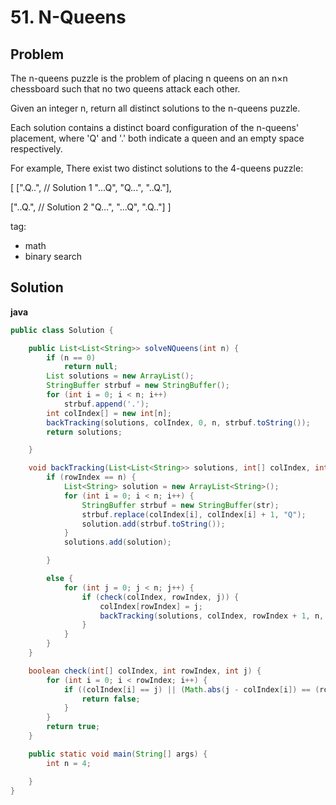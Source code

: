# 51. N-Queens

## Problem

The n-queens puzzle is the problem of placing n queens on an n×n chessboard such that no two queens attack each other.



Given an integer n, return all distinct solutions to the n-queens puzzle.

Each solution contains a distinct board configuration of the n-queens' placement, where 'Q' and '.' both indicate a queen and an empty space respectively.

For example,
There exist two distinct solutions to the 4-queens puzzle:

[
 [".Q..",  // Solution 1
  "...Q",
  "Q...",
  "..Q."],

 ["..Q.",  // Solution 2
  "Q...",
  "...Q",
  ".Q.."]
]

tag:
- math
- binary search

## Solution

**java**

```java
public class Solution {

	public List<List<String>> solveNQueens(int n) {
		if (n == 0)
			return null;
		List solutions = new ArrayList();
		StringBuffer strbuf = new StringBuffer();
		for (int i = 0; i < n; i++)
			strbuf.append('.');
		int colIndex[] = new int[n];
		backTracking(solutions, colIndex, 0, n, strbuf.toString());
		return solutions;

	}

	void backTracking(List<List<String>> solutions, int[] colIndex, int rowIndex, int n, String str) {
		if (rowIndex == n) {
			List<String> solution = new ArrayList<String>();
			for (int i = 0; i < n; i++) {
				StringBuffer strbuf = new StringBuffer(str);
				strbuf.replace(colIndex[i], colIndex[i] + 1, "Q");
				solution.add(strbuf.toString());
			}
			solutions.add(solution);

		}

		else {
			for (int j = 0; j < n; j++) {
				if (check(colIndex, rowIndex, j)) {
					colIndex[rowIndex] = j;
					backTracking(solutions, colIndex, rowIndex + 1, n, str);
				}
			}
		}
	}

	boolean check(int[] colIndex, int rowIndex, int j) {
		for (int i = 0; i < rowIndex; i++) {
			if ((colIndex[i] == j) || (Math.abs(j - colIndex[i]) == (rowIndex - i))) {
				return false;
			}
		}
		return true;
	}

	public static void main(String[] args) {
		int n = 4;

	}
}
```
